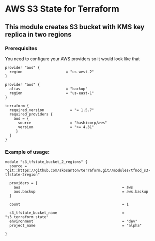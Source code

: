 # AWS S3 State for Terraform



## This module creates S3 bucket with KMS key replica in two regions



### Prerequisites 

You need to configure your AWS providers so it would look like that

```
provider "aws" {
  region                    = "us-west-2"
}

provider "aws" {
  alias                     = "backup"
  region                    = "us-east-1"
}

terraform {
  required_version            = "= 1.5.7"
  required_providers {
    aws = {
      source                  = "hashicorp/aws"
      version                 = ">= 4.31"
     }
  }
}
```


### Example of usage:

```
module "s3_tfstate_bucket_2_regions" {
  source = "git::https://github.com/skosanton/terraform.git//modules/tfmod_s3-tfstate-2region"

  providers = {
    aws                                               = aws
    aws.backup                                        = aws.backup
  }

  count                                               = 1

  s3_tfstate_bucket_name                              = "s3_terraform_state"
  environment                                         = "dev"
  project_name                                        = "alpha"

}
```
